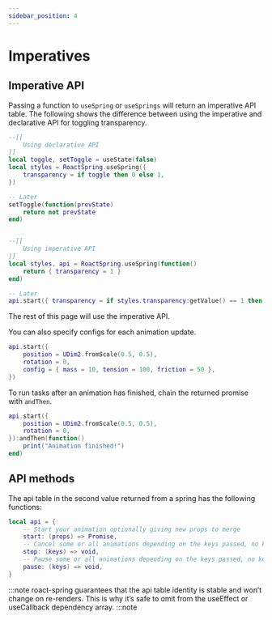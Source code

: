 ```yaml
---
sidebar_position: 4
---
```


# Imperatives

## Imperative API

Passing a function to `useSpring` or `useSprings` will return an imperative API table. The following shows the difference between using the imperative and declarative API for toggling transparency.

```lua
--[[
    Using declarative API
]]
local toggle, setToggle = useState(false)
local styles = RoactSpring.useSpring({
    transparency = if toggle then 0 else 1,
})

-- Later
setToggle(function(prevState)
    return not prevState
end)


--[[
    Using imperative API
]]
local styles, api = RoactSpring.useSpring(function()
    return { transparency = 1 }
end)

-- Later
api.start({ transparency = if styles.transparency:getValue() == 1 then 0 else 1 })
```

The rest of this page will use the imperative API.

You can also specify configs for each animation update.

```lua
api.start({
    position = UDim2.fromScale(0.5, 0.5),
    rotation = 0,
    config = { mass = 10, tension = 100, friction = 50 },
})
```

To run tasks after an animation has finished, chain the returned promise with `andThen`.

```lua
api.start({
    position = UDim2.fromScale(0.5, 0.5),
    rotation = 0,
}):andThen(function()
    print("Animation finished!")
end)
```

## API methods

The api table in the second value returned from a spring has the following functions:

```lua
local api = {
    -- Start your animation optionally giving new props to merge 
    start: (props) => Promise,
    -- Cancel some or all animations depending on the keys passed, no keys will cancel all.
    stop: (keys) => void,
    -- Pause some or all animations depending on the keys passed, no keys will pause all.
    pause: (keys) => void,
}
```

:::note
roact-spring guarantees that the api table identity is stable and won’t change on re-renders. This is why it’s safe to omit from the useEffect or useCallback dependency array.
:::note
